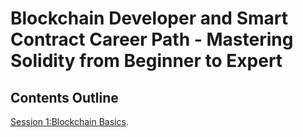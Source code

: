 # Blockchain Developer and Smart Contract Career Path - Mastering Solidity from Beginner to Expert

## Contents Outline

[Session 1:Blockchain Basics](https://solidity-by-example.org/hello-world/ "The best search engine for privacy").

